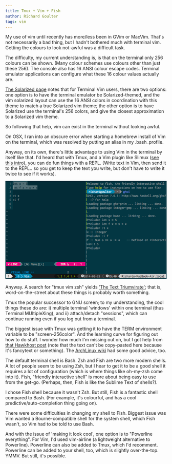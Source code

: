 ```yaml
---
title: Tmux + Vim + Fish
author: Richard Goulter
tags: vim
---
```


My use of vim until recently has more/less been in GVim or MacVim. That's not necessarily a bad thing, but I hadn't bothered much with terminal vim.
Getting the colours to look not-awful was a difficult task.

The difficulty, my current understanding is, is that on the terminal only 256 colours can be shown. (Many colour schemes use colours other than just these 256).
The console also has 16 ANSI colour escape codes. Terminal emulator applications can configure what these 16 colour values actually are.

[The Solarized page](http://ethanschoonover.com/solarized/vim-colors-solarized) notes that for Terminal Vim users, there are two options: one option is to
have the terminal emulator be Solarized-themed, and the vim solarized layout can use the 16 ANSI colors in coordination with this theme to match a true Solarized vim theme;
the other option is to have Solarized use the terminal's 256 colors, and give the closest approximation to a Solarized vim theme.

So following that help, vim can exist in the terminal without looking awful.

On OSX, I ran into an obscure error when starting a homebrew install of Vim on the terminal, which was resolved by putting an alias in my .bash_profile.

Anyway, on its own, there's little advantage to using Vim in the terminal by itself like that.
I'd heard that with Tmux, and a Vim plugin like Slimux ([see this intro](http://esa-matti.suuronen.org/blog/2012/04/19/slimux-tmux-plugin-for-vim/)), you can do fun things with a REPL. (Write text in Vim, then send it to the REPL.. so you get to keep the text you write, but don't have to write it twice to see if it works).

![](/images/tmux-vim-slimux.png)

Anyway. A search for "tmux vim zsh" yields ['The Text Triumvirate'](http://www.drbunsen.org/the-text-triumvirate/); that is, word-on-the-street about these things is probably worth something.

Tmux the popular successor to GNU screen; to my understanding, the cool things these do are:
  i) multiple terminal 'windows' within one terminal (thus Terminal MUltipleXing), and
  ii) attach/detach "sessions", which can continue running even if you log out from a terminal.

The biggest issue with Tmux was getting it to have the TERM environment variable to be "screen-256color".
And the learning curve for figuring out how to do stuff. I wonder how much I'm missing out on,
but I got help from [that Hawkhost post](http://blog.hawkhost.com/2010/06/28/tmux-the-terminal-multiplexer/)
(note that the text can't be copy-pasted here because it's fancytext or something).
The [ArchLinux wiki](https://wiki.archlinux.org/index.php/Tmux) had some good advice, too.

The default terminal shell is Bash. Zsh and Fish are two more modern shells. A lot of people seem to be using Zsh, but I hear to get it to be a good shell it
requires a lot of configuration (which is where things like oh-my-zsh come into it). Fish, "friendly interactive shell" is more about being easy to use from the get-go.
(Perhaps, then, Fish is like the Sublime Text of shells?).

I chose Fish shell because it wasn't Zsh. But still, Fish is a fantastic shell compared to Bash. (For example, it's colourful, and has a cool predictive/auto-completion thing going on).

There were some difficulties in changing my shell to Fish.
Biggest issue was Vim wanted a Bourne-compatible shell for the system shell, which Fish wasn't, so Vim had to be told to use Bash.

And with the issue of 'making it look cool', one option is to "Powerline everything". For Vim, I'd used vim-airline (a lightweight alternative to Powerline).
Powerline can also be added to Tmux, which I'd recomment. Powerline can be added to your shell, too, which is slightly over-the-top. YMMV. But still, it's possible.
